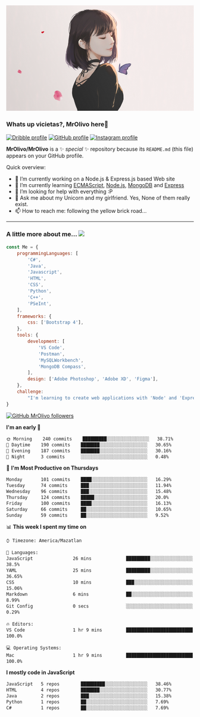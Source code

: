 ![Imagen](https://github.com/MrOlivo/MrOlivo/blob/master/wKRBQKa-min.png)

### Whats up vicietas?, MrOlivo here👋

[<img src="https://cdn.jsdelivr.net/npm/simple-icons@v3/icons/dribbble.svg" alt="Dribble profile" width="24px"/>][dribble]
[<img src="https://cdn.jsdelivr.net/npm/simple-icons@v3/icons/github.svg" alt="GitHub profile" width="24px"/>][github]
[<img src="https://cdn.jsdelivr.net/npm/simple-icons@v3/icons/instagram.svg" alt="Instagram profile" width="24px"/>][instagram]

[dribble]: https://dribbble.com/Lenneth
[github]: https://github.com/MrOlivo
[instagram]: https://instagram.com/xconnect_

**MrOlivo/MrOlivo** is a ✨ _special_ ✨ repository because its `README.md` (this file) appears on your GitHub profile.

Quick overview:

- 🔭 I’m currently working on a Node.js & Express.js based Web site
- 🌱 I’m currently learning [ECMAScript](https://www.ecma-international.org/publications/standards/Ecma-262.htm), [Node.js](https://nodejs.org/), [MongoDB](https://www.mongodb.com/es) and [Express](https://www.express.com/)
- 🤔 I’m looking for help with everything :P
- 💬 Ask me about my Unicorn and my girlfriend. Yes, None of them really exist.
- 📫 How to reach me: following the yellow brick road...

<hr>

### A little more about me... <img src="https://media.giphy.com/media/VgCDAzcKvsR6OM0uWg/giphy.gif" width="50">

```javascript
const Me = {
    programmingLanguages: [
        'C#',
        'Java',
        'Javascript',
        'HTML',
        'CSS',
        'Python',
        'C++',
        'PSeInt',
    ],
    frameworks: {
        css: ['Bootstrap 4'],
    },
    tools: {
        development: [
            'VS Code',
            'Postman',
            'MySQLWorkbench',
            'MongoDB Compass',
        ],
        design: ['Adobe Photoshop', 'Adobe XD', 'Figma'],
    },
    challenge:
        "I'm learning to create web applications with 'Node' and 'Express",
}

```
[![GitHub MrOlivo followers](https://img.shields.io/github/followers/MrOlivo?label=followers&style=for-the-badge&logo=github)](https://github.com/MrOlivo)

<!--START_SECTION:waka-->
**I'm an early 🐤** 

```text
🌞 Morning    240 commits    █████████░░░░░░░░░░░░░░░░   38.71% 
🌆 Daytime    190 commits    ███████░░░░░░░░░░░░░░░░░░   30.65% 
🌃 Evening    187 commits    ███████░░░░░░░░░░░░░░░░░░   30.16% 
🌙 Night      3 commits      ░░░░░░░░░░░░░░░░░░░░░░░░░   0.48%

```
📅 **I'm Most Productive on Thursdays** 

```text
Monday       101 commits    ████░░░░░░░░░░░░░░░░░░░░░   16.29% 
Tuesday      74 commits     ███░░░░░░░░░░░░░░░░░░░░░░   11.94% 
Wednesday    96 commits     ███░░░░░░░░░░░░░░░░░░░░░░   15.48% 
Thursday     124 commits    █████░░░░░░░░░░░░░░░░░░░░   20.0% 
Friday       100 commits    ████░░░░░░░░░░░░░░░░░░░░░   16.13% 
Saturday     66 commits     ██░░░░░░░░░░░░░░░░░░░░░░░   10.65% 
Sunday       59 commits     ██░░░░░░░░░░░░░░░░░░░░░░░   9.52%

```


📊 **This week I spent my time on** 

```text
⌚︎ Timezone: America/Mazatlan

💬 Languages: 
JavaScript               26 mins             █████████░░░░░░░░░░░░░░░░   38.5% 
YAML                     25 mins             █████████░░░░░░░░░░░░░░░░   36.65% 
CSS                      10 mins             ███░░░░░░░░░░░░░░░░░░░░░░   15.06% 
Markdown                 6 mins              ██░░░░░░░░░░░░░░░░░░░░░░░   8.99% 
Git Config               0 secs              ░░░░░░░░░░░░░░░░░░░░░░░░░   0.29%

🔥 Editors: 
VS Code                  1 hr 9 mins         █████████████████████████   100.0%

💻 Operating Systems: 
Mac                      1 hr 9 mins         █████████████████████████   100.0%

```

**I mostly code in JavaScript** 

```text
JavaScript   5 repos        █████████░░░░░░░░░░░░░░░░   38.46% 
HTML         4 repos        ███████░░░░░░░░░░░░░░░░░░   30.77% 
Java         2 repos        ███░░░░░░░░░░░░░░░░░░░░░░   15.38% 
Python       1 repos        ██░░░░░░░░░░░░░░░░░░░░░░░   7.69% 
C#           1 repos        ██░░░░░░░░░░░░░░░░░░░░░░░   7.69%

```



<!--END_SECTION:waka-->
